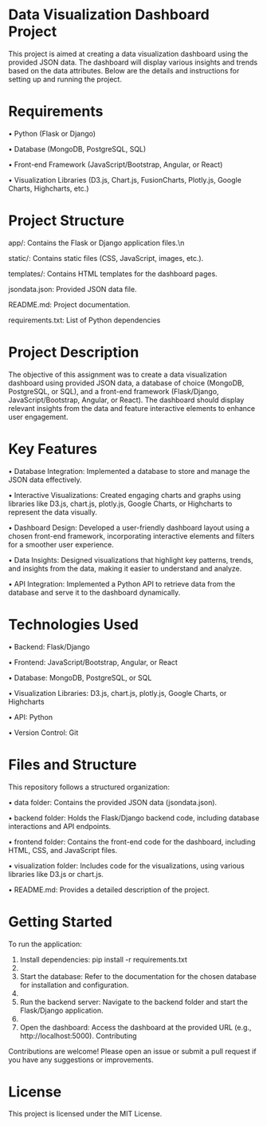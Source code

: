 # Data Visualization Dashboard Project
This project is aimed at creating a data visualization dashboard using the provided JSON data. The dashboard will display various insights and trends based on the data attributes. Below are the details and instructions for setting up and running the project.
# Requirements
•	Python (Flask or Django)

•	Database (MongoDB, PostgreSQL, SQL)

•	Front-end Framework (JavaScript/Bootstrap, Angular, or React)

•	Visualization Libraries (D3.js, Chart.js, FusionCharts, Plotly.js, Google Charts, Highcharts, etc.)

# Project Structure
app/: Contains the Flask or Django application files.\n

static/: Contains static files (CSS, JavaScript, images, etc.).

templates/: Contains HTML templates for the dashboard pages.

jsondata.json: Provided JSON data file.

README.md: Project documentation.

requirements.txt: List of Python dependencies

# Project Description

The objective of this assignment was to create a data visualization dashboard using provided JSON data, 
a database of choice (MongoDB, PostgreSQL, or SQL), and a front-end framework (Flask/Django, JavaScript/Bootstrap,
Angular, or React). The dashboard should display relevant insights from the data and feature interactive elements to enhance user engagement.

# Key Features
•	Database Integration: Implemented a database to store and manage the JSON data effectively.

•	Interactive Visualizations: Created engaging charts and graphs using libraries like D3.js, chart.js, plotly.js, Google Charts, or Highcharts to represent the data visually.

•	Dashboard Design: Developed a user-friendly dashboard layout using a chosen front-end framework, incorporating interactive elements and filters for a smoother user experience.

•	Data Insights: Designed visualizations that highlight key patterns, trends, and insights from the data, making it easier to understand and analyze.

•	API Integration: Implemented a Python API to retrieve data from the database and serve it to the dashboard dynamically.

# Technologies Used
•	Backend: Flask/Django

•	Frontend: JavaScript/Bootstrap, Angular, or React

•	Database: MongoDB, PostgreSQL, or SQL

•	Visualization Libraries: D3.js, chart.js, plotly.js, Google Charts, or Highcharts

•	API: Python

•	Version Control: Git

# Files and Structure
This repository follows a structured organization:

•	data folder: Contains the provided JSON data (jsondata.json).

•	backend folder: Holds the Flask/Django backend code, including database interactions and API endpoints.

•	frontend folder: Contains the front-end code for the dashboard, including HTML, CSS, and JavaScript files.

•	visualization folder: Includes code for the visualizations, using various libraries like D3.js or chart.js.

•	README.md: Provides a detailed description of the project.

# Getting Started
To run the application:

1.	Install dependencies: pip install -r requirements.txt
2.	
3.	Start the database: Refer to the documentation for the chosen database for installation and configuration.
4.	
5.	Run the backend server: Navigate to the backend folder and start the Flask/Django application.
6.	
7.	Open the dashboard: Access the dashboard at the provided URL (e.g., http://localhost:5000).
Contributing

Contributions are welcome! Please open an issue or submit a pull request if you have any suggestions or improvements.

# License

This project is licensed under the MIT License.










